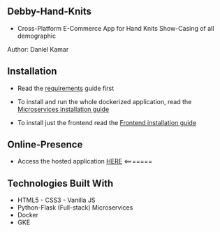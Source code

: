 ## Debby-Hand-Knits
- Cross-Platform E-Commerce App for Hand Knits Show-Casing of all demographic

Author: Daniel Kamar


## Installation

- Read the [requirements](frontend-service/docs/install/requirements.md) guide first

- To install and run the whole dockerized application, read the [Microservices installation guide](frontend-service/docs/install/microservices.md)

- To install just the frontend read the [Frontend installation guide](frontend-service/docs/install/frontend.md)


## Online-Presence 

* Access the hosted application [HERE](http://debby.ga/)
<=======

## Technologies Built With
  * HTML5 - CSS3 - Vanilla JS
  * Python-Flask (Full-stack) Microservices
  * Docker
  * GKE
